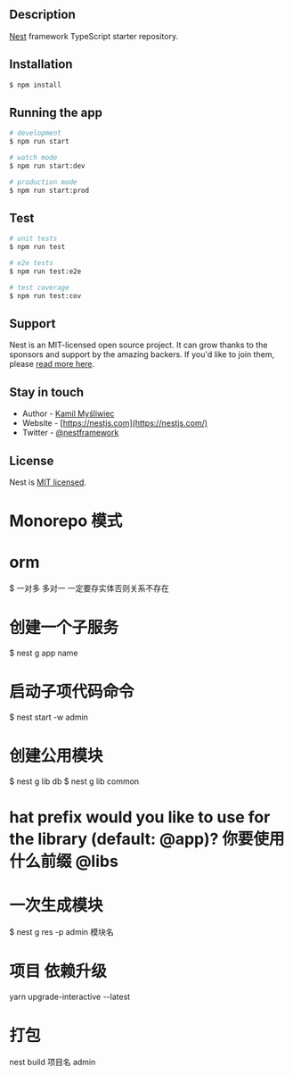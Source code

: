 ## Description

[Nest](https://github.com/nestjs/nest) framework TypeScript starter repository.

## Installation

```bash
$ npm install
```

## Running the app

```bash
# development
$ npm run start

# watch mode
$ npm run start:dev

# production mode
$ npm run start:prod
```

## Test

```bash
# unit tests
$ npm run test

# e2e tests
$ npm run test:e2e

# test coverage
$ npm run test:cov
```

## Support

Nest is an MIT-licensed open source project. It can grow thanks to the sponsors and support by the amazing backers. If you'd like to join them, please [read more here](https://docs.nestjs.com/support).

## Stay in touch

- Author - [Kamil Myśliwiec](https://kamilmysliwiec.com)
- Website - [https://nestjs.com](https://nestjs.com/)
- Twitter - [@nestframework](https://twitter.com/nestframework)

## License

Nest is [MIT licensed](LICENSE).

# Monorepo 模式

# orm

\$ 一对多 多对一 一定要存实体否则关系不存在

# 创建一个子服务

\$ nest g app name

# 启动子项代码命令

\$ nest start -w admin

# 创建公用模块

$ nest g lib db
$ nest g lib common

# hat prefix would you like to use for the library (default: @app)? 你要使用什么前缀 @libs

# 一次生成模块

\$ nest g res -p admin 模块名

# 项目 依赖升级

yarn upgrade-interactive --latest

# 打包

nest build 项目名 admin
